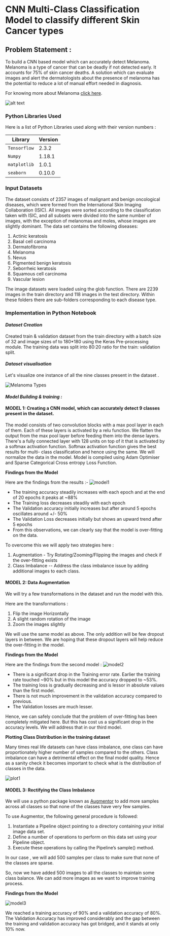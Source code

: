 # CNN Multi-Class Classification Model to classify different Skin Cancer types

## **Problem Statement :** 
To build a CNN based model which can accurately detect Melanoma. Melanoma is a type of cancer that can be deadly if not detected early. It accounts for 75% of skin cancer deaths. A solution which can evaluate images and alert the dermatologists about the presence of melanoma has the potential to reduce a lot of manual effort needed in diagnosis.

For knowing more about Melanoma [click here](https://en.wikipedia.org/wiki/Melanoma).

 ![alt text]( https://www.mayoclinic.org/-/media/kcms/gbs/patient-consumer/images/2013/11/19/10/03/ds00575-melanoma-pictures-for-self-examination.jpg)

### **Python Libraries Used** 

Here is a list of Python Libraries used along with their version numbers :

 |Library                         |   Version                         |
|-------------------------------|-----------------------------|
|   `Tensorflow`           |    2.3.2           |
|`Numpy`            |1.18.1           |
|`matplotlib`|1.0.1|
|`seaborn `|0.10.0|

### **Input Datasets** 
The dataset consists of 2357 images of malignant and benign oncological diseases, which were formed from the International Skin Imaging Collaboration (ISIC). All images were sorted according to the classification taken with ISIC, and all subsets were divided into the same number of images, with the exception of melanomas and moles, whose images are slightly dominant.
The data set contains the following diseases:

1. Actinic keratosis
2. Basal cell carcinoma
3. Dermatofibroma
4. Melanoma
5. Nevus
6. Pigmented benign keratosis
7. Seborrheic keratosis
8. Squamous cell carcinoma
9. Vascular lesion

The image datasets were loaded using the glob function. There are 2239 images in the train directory and 118 images in the test directory. Within these folders there are sub-folders corresponding to each disease type.

### **Implementation in Python Notebook** 
#### *Dataset Creation*
Created train & validation dataset from the train directory with a batch size of 32 and image sizes of  to 180*180 using the Keras Pre-processing module. The training data was split into 80:20 ratio for the train: validation split.
#### *Dataset visualisation* 
Let's visualize one instance of all the nine classes present in the dataset .

![Melanoma Types](https://user-images.githubusercontent.com/10894854/124117092-566a8f00-da8d-11eb-9717-b6169e2fda79.JPG)

#### *Model Building & training :*
#### **MODEL 1: Creating a CNN model, which can accurately detect 9 classes present in the dataset.** 

The model consists of two convolution blocks with a max pool layer in each of them. Each of these layers is activated by a relu function. We flatten the output from the max pool layer before feeding them into the dense layers. There's a fully connected layer with 128 units on top of it that is activated by a softmax activation function. Softmax activation function gives the best results for multi- class classification and hence using the same. We will normalize the data in the model. Model is compiled using Adam Optimiser and Sparse Categorical Cross entropy Loss Function.

**Findings from the Model**

Here are the findings from the results :-
![model1](https://user-images.githubusercontent.com/10894854/124118897-7ac76b00-da8f-11eb-98df-02c40b83609e.JPG)

- The training accuracy steadily increases with each epoch and at the end of 20 epochs it peaks at ~88%
- The Training loss decreases steadily with each epoch
- The Validation accuracy initially increases but after around 5 epochs oscillates around +/- 50%
- The Validation Loss decreases initially but shows an upward trend after 5 epochs
- From this observations, we can clearly say that the model is over-fitting on the data.

To overcome this we will apply two strategies here :

1. Augmentation - Try Rotating/Zooming/Flipping the images and check if the over-fitting exists
2. Class Imbalance -- Address the class imbalance issue by adding additional images to each class.

#### **MODEL 2: Data Augmentation** 

We will try a few transformations in the dataset and run the model with this.

Here are the transformations :
1. Flip the image Horizontally
2. A slight random rotation of the image
3. Zoom the images slightly

We will use the same model as above. The only addition will be few dropout layers in between.
We are hoping that these dropout layers will help reduce the over-fitting in the model.

**Findings from the Model**

Here are the findings from the second model :
![model2](https://user-images.githubusercontent.com/10894854/124118929-83b83c80-da8f-11eb-8596-feb98d475beb.JPG)

- There is a significant drop in the Training error rate. Earlier the training rate touched ~90% but in this model the accuracy dropped to ~53%.
- The training loss is gradually decreasing and is lessor in absolute values than the first model.
- There is not much improvement in the validation accuracy compared to previous.
- The Validation losses are much lesser.

Hence, we can safely conclude that the problem of over-fitting has been completely mitigated here. But this has cost us a significant drop in the accuracy levels. We will address that in our third model.

**Plotting Class Distribution in the training dataset**

Many times real life datasets can have class imbalance, one class can have proportionately higher number of samples compared to the others. Class imbalance can have a detrimental effect on the final model quality. Hence as a sanity check it becomes important to check what is the distribution of classes in the data.

![plot1](https://user-images.githubusercontent.com/10894854/124118938-861a9680-da8f-11eb-96ad-667dad7e692c.JPG)

#### **MODEL 3: Rectifying the Class Imbalance** 
We will use a python package known as [Augmentor](https://augmentor.readthedocs.io/en/master/) to add more samples across all classes so that none of the classes have very few samples.

To use Augmentor, the following general procedure is followed:

1. Instantiate a Pipeline object pointing to a directory containing your initial image data set.
2. Define a number of operations to perform on this data set using your Pipeline object.
3. Execute these operations by calling the Pipeline’s sample() method.

In our case , we will add 500 samples per class to make sure that none of the classes are sparse.

So, now we have added 500 images to all the classes to maintain some class balance. We can add more images as we want to improve training process.

**Findings from the Model**

![model3](https://user-images.githubusercontent.com/10894854/124118936-85820000-da8f-11eb-873f-7eeaa744b483.JPG)

We reached a training accuracy of 90% and a validation accuracy of 80%. The Validation Accuracy has improved considerably and the gap between the training and validation accuracy has got bridged, and it stands at only 10% now.

